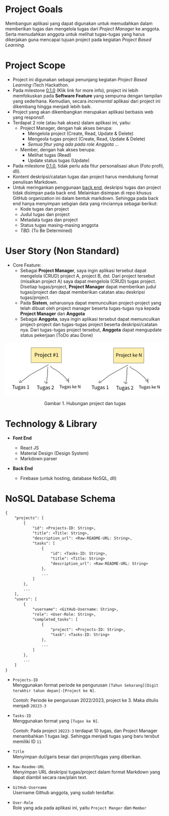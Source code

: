 # Project Goals
Membangun aplikasi yang dapat digunakan untuk memudahkan dalam memberikan tugas dan mengelola tugas dari _Project Manager_ ke anggota. Serta memudahkan anggota untuk melihat tugas-tugas yang harus dikerjakan guna mencapai tujuan project pada kegiatan _Project Based Learning._

# Project Scope
- Project ini digunakan sebagai penunjang kegiatan _Project Based Learning_ iTech Hackathon. 
- Pada milestone [0.1.0](https://github.com/iTech-Hackathon/Task-Management/milestone/1) (Klik link for more info), project ini lebih memfokuskan pada **Software Feature** yang sempurna dengan tampilan yang sederhana. Kemudian, secara _incremental_ aplikasi dari project ini dikembang hingga menjadi lebih baik.
- Project yang akan dikembangkan merupakan aplikasi berbasis web yang responsif.
- Terdapat 2 role (atau hak akses) dalam aplikasi ini, yaitu:
    - Project Manager, dengan hak akses berupa:
        - Mengelola project (Create, Read, Update & Delete)
        - Mengeola tugas project (Create, Read, Update & Delete) 
        - _Semua fitur yang ada pada role Anggota ..._
    - Member, dengan hak akses berupa:
        - Melihat tugas (Read)
        - Update status tugas (Update)
- Pada milestone [0.1.0](https://github.com/iTech-Hackathon/Task-Management/milestone/1), tidak perlu ada fitur personalisasi akun (Foto profil, dll).
- Kontent deskripsi/catatan tugas dan project harus mendukung format penulisan Markdown.
- Untuk meringankan penggunaan [back end](#technology), deskripsi tugas dan project tidak disimpan pada back end. Melainkan disimpan di repo khusus GitHub organization ini dalam bentuk markdown. Sehingga pada back end hanya menyimpan sebgian data yang rinciannya sebagai berikut:
    - Kode tugas dan project
    - Judul tugas dan project
    - Metadata tugas dan project
    - Status tugas masing-masing anggota
    - _TBD._ (To Be Determined)

# User Story (Non Standard)
- Core Feature:
    - Sebagai **Project Manager**, saya ingin aplikasi tersebut dapat mengelola (CRUD) project A, project B, dst. Dari project tersebut (misalkan project A) saya dapat mengelola (CRUD) tugas project. Disetiap tugas/project, **Project Manager** dapat memberikan judul tugas/project dan dapat memberikan catatan atau deskripsi tugas/project.
    - Pada **Sistem**, seharusnya dapat memunculkan project-project yang telah dibuat oleh project manager beserta tugas-tugas nya kepada **Project Manager** dan **Anggota**
    - Sebagai **Anggota**, saya ingin aplikasi tersebut dapat memunculkan project-project dan tugas-tugas project beserta deskripsi/catatan nya. Dari tugas-tugas project tersebut, **Anggota** dapat mengupdate status pekerjaan (ToDo atau Done)

![Tolong pakai background putih for better look.](ProjectTask.png)
<p align="center">Gambar 1. Hubungan project dan tugas</p>

# Technology & Library
- **Font End**
    - React JS
    - Material Design (Design System)
    - Markdown parser

- **Back End**
    - Firebase (untuk hosting, database NoSQL, dll)

# NoSQL Database Schema
```
{
    "projects": [
        {
            "id": <Projects-ID: String>,
            "title": <Title: String>,
            "description_url": <Raw-README-URL: String>,
            "tasks": [
                {
                    "id": <Tasks-ID: String>,
                    "title": <Title: String>
                    "description_url": <Raw-README-URL: String>
                },
                ...
            ]
        },
        ...
    ],
    "users": [
        {
            "username": <GitHub-Username: String>,
            "role": <User-Role: String>,
            "completed_tasks": [
                {
                    "project": <Projects-ID: String>,
                    "task": <Tasks-ID: String>
                },
                ...
            ]
        },
        ...
    ]
}
```

- `Projects-ID` \
    Menggunakan format periode ke pengurusan `[Tahun Sekarang][Digit terakhir tahun depan]-[Project ke N]`. 

    Contoh: 
    Periode ke pengurusan 2022/2023, project ke 3. Maka ditulis menjadi `20223-3`

- `Tasks-ID` \
    Menggunakan format yang `[Tugas ke N]`.

    Contoh:
    Pada project `20223-3` terdapat 10 tugas, dan Project Manager menambahkan 1 tugas lagi. Sehingga menjadi tugas yang baru tersbut memiliki ID `11`

- `Title` \
    Menyimpan dul/garis besar dari project/tugas yang diberikan.

- `Raw-Readme-URL` \
    Menyimpan URL deskripsi tugas/project dalam format Markdown yang dapat diambil secara raw/plain text.

- `GitHub-Username` \
    Username Github anggota, yang sudah terdaftar.

- `User-Role` \
    Role yang ada pada aplikasi ini, yaitu `Project Manger` dan `Member`